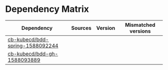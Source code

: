 # Dependency Matrix

Dependency | Sources | Version | Mismatched versions
---------- | ------- | ------- | -------------------
[cb-kubecd/bdd-spring-1588092244](https://github.com/cb-kubecd/bdd-spring-1588092244.git) |  | []() | 
[cb-kubecd/bdd-gh-1588093889](https://github.com/cb-kubecd/bdd-gh-1588093889.git) |  | []() | 
